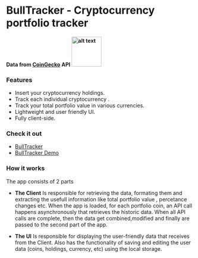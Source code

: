 

# **BullTracker** - Cryptocurrency portfolio tracker
#### Data from [CoinGecko][coincgeko] API <img src="https://static.coingecko.com/s/coingecko-logo-white-3f2aeb48e13428b7199395259dbb96280bf47ea05b2940ef7d3e87c61e4d8408.png" alt="alt text" width="80px">


### Features
- Insert your cryptocurrency holdings.
- Track each individual cryptocurrency .
- Track your total portfolio value in various currencies.
- Lightweight and user friendly UI.
- Fully client-side.

### Check it out
- [BullTracker][bullTracker-Link]
- [BullTracker Demo][bullTrackerDemo-Link]

### How it works
The app consists of 2 parts
- **The Client** 
Is responsible for retrieving the data, formating them and extracting the usefull information like
total portfolio value , percetance changes etc.
When the app is loaded, for each portfolio coin, an API call happens asynchronously that retrieves the historic data.
When all API calls are complete, then the data get combined,modified and finally are passed to the second part of the app.
- **The UI** 
Is responsible for displaying the user-friendly data that receives from the Client.
Also has the functionality of saving and editing the user data (coins, holdings, currency, etc) using the local storage.

   [bullTracker-Link]: <https://github.com/joemccann/dillinger>
   [bullTrackerDemo-Link]: <https://github.com/joemccann/dillinger.git>
   [coincgeko]: <https://www.coingecko.com/en>
